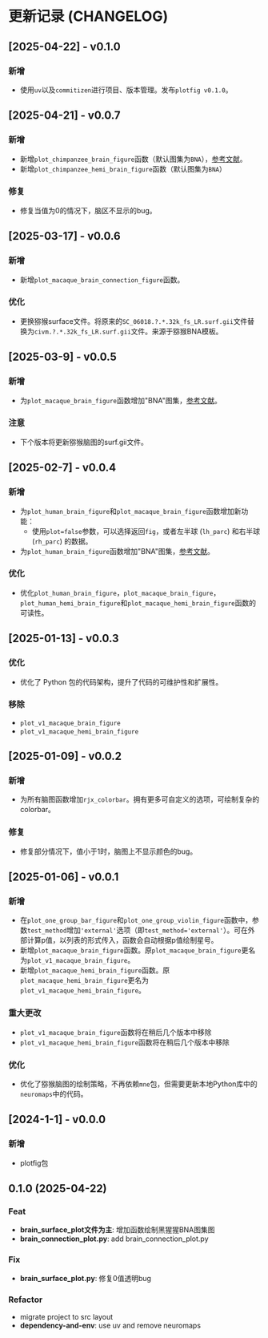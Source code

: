 # 更新记录 (CHANGELOG)

## [2025-04-22] - v0.1.0

### 新增

- 使用`uv`以及`commitizen`进行项目、版本管理。发布`plotfig v0.1.0`。

## [2025-04-21] - v0.0.7

### 新增

- 新增`plot_chimpanzee_brain_figure`函数（默认图集为`BNA`），[参考文献](https://www.cell.com/the-innovation/fulltext/S2666-6758(24)00193-0)。
- 新增`plot_chimpanzee_hemi_brain_figure`函数（默认图集为`BNA`）

### 修复

- 修复当值为0的情况下，脑区不显示的bug。

## [2025-03-17] - v0.0.6

### 新增

- 新增`plot_macaque_brain_connection_figure`函数。

### 优化

- 更换猕猴surface文件。将原来的`SC_06018.?.*.32k_fs_LR.surf.gii`文件替换为`civm.?.*.32k_fs_LR.surf.gii`文件。来源于猕猴BNA模板。

## [2025-03-9] - v0.0.5

### 新增

- 为`plot_macaque_brain_figure`函数增加"BNA"图集，[参考文献](https://doi.org/10.1016/j.scib.2024.03.031)。

### 注意

- 下个版本将更新猕猴脑图的surf.gii文件。

## [2025-02-7] - v0.0.4

### 新增

- 为`plot_human_brain_figure`和`plot_macaque_brain_figure`函数增加新功能：
  - 使用`plot=false`参数，可以选择返回`fig`，或者左半球 (`lh_parc`) 和右半球 (`rh_parc`) 的数据。
- 为`plot_human_brain_figure`函数增加"BNA"图集，[参考文献](https://doi.org/10.1093/cercor/bhw157)。

### 优化

- 优化`plot_human_brain_figure`，`plot_macaque_brain_figure`，`plot_human_hemi_brain_figure`和`plot_macaque_hemi_brain_figure`函数的可读性。

## [2025-01-13] - v0.0.3

### 优化

- 优化了 Python 包的代码架构，提升了代码的可维护性和扩展性。

### 移除

- `plot_v1_macaque_brain_figure`
- `plot_v1_macaque_hemi_brain_figure`

## [2025-01-09] - v0.0.2

### 新增

- 为所有脑图函数增加`rjx_colorbar`。拥有更多可自定义的选项，可绘制复杂的colorbar。

### 修复

- 修复部分情况下，值小于1时，脑图上不显示颜色的bug。

## [2025-01-06] - v0.0.1

### 新增

- 在`plot_one_group_bar_figure`和`plot_one_group_violin_figure`函数中，参数`test_method`增加`'external'`选项（即`test_method='external'`）。可在外部计算p值，以列表的形式传入，函数会自动根据p值绘制星号。
- 新增`plot_macaque_brain_figure`函数。原`plot_macaque_brain_figure`更名为`plot_v1_macaque_brain_figure`。
- 新增`plot_macaque_hemi_brain_figure`函数。原`plot_macaque_hemi_brain_figure`更名为`plot_v1_macaque_hemi_brain_figure`。

### 重大更改

- `plot_v1_macaque_brain_figure`函数将在稍后几个版本中移除
- `plot_v1_macaque_hemi_brain_figure`函数将在稍后几个版本中移除

### 优化

- 优化了猕猴脑图的绘制策略，不再依赖`mne`包，但需要更新本地Python库中的`neuromaps`中的代码。

## [2024-1-1] - v0.0.0

### 新增

- plotfig包

## 0.1.0 (2025-04-22)

### Feat

- **brain_surface_plot文件为主**: 增加函数绘制黑猩猩BNA图集图
- **brain_connection_plot.py**: add brain_connection_plot.py

### Fix

- **brain_surface_plot.py**: 修复0值透明bug

### Refactor

- migrate project to src layout
- **dependency-and-env**: use uv and remove neuromaps
